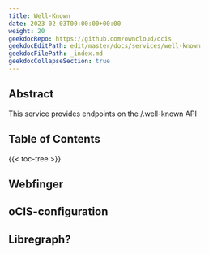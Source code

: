 ```yaml
---
title: Well-Known
date: 2023-02-03T00:00:00+00:00
weight: 20
geekdocRepo: https://github.com/owncloud/ocis
geekdocEditPath: edit/master/docs/services/well-known
geekdocFilePath: _index.md
geekdocCollapseSection: true
---
```


## Abstract

This service provides endpoints on the /.well-known API

## Table of Contents

{{< toc-tree >}}


## Webfinger

## oCIS-configuration

## Libregraph?
